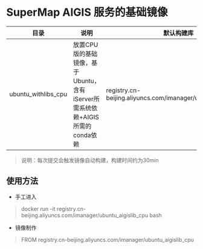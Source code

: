 # SuperMap AIGIS 服务的基础镜像

目录 | 说明 | 默认构建库
---|---|---
ubuntu_withlibs_cpu |  放置CPU版的基础镜像，基于Ubuntu，含有iServer所需系统依赖+AIGIS 所需的conda依赖 | registry.cn-beijing.aliyuncs.com/imanager/ubuntu_aigislib_cpu



> 说明：每次提交会触发镜像自动构建，构建时间约为30min

## 使用方法

- 手工进入
> docker run -it registry.cn-beijing.aliyuncs.com/imanager/ubuntu_aigislib_cpu bash


- 镜像制作

> FROM registry.cn-beijing.aliyuncs.com/imanager/ubuntu_aigislib_cpu
